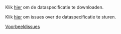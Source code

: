 Klik [hier](https://github.com/Geonovum/imkl2015-review/blob/master/1.%20dataspecificatie/IMKL2015_Dataspecificatie_095.docx?raw=true) om de dataspecificatie te downloaden.

Klik [hier](https://github.com/Geonovum/imkl2015-review/issues?q=is%3Aopen+is%3Aissue+label%3Adataspecificatie) om issues over de dataspecificatie te sturen.

[Voorbeeldissues](https://github.com/Geonovum/imkl2015-review/issues?q=voorbeeld+label%3Adataspecificatie)
